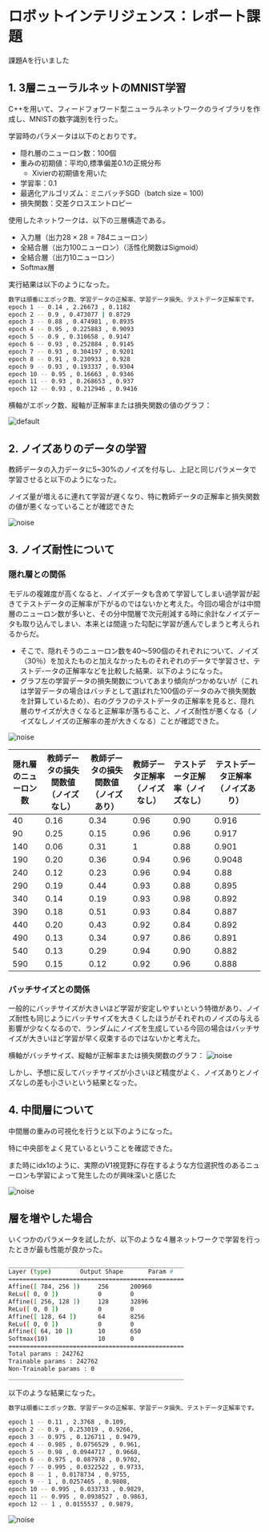 # ロボットインテリジェンス：レポート課題
課題Aを行いました



## 1.  3層ニューラルネットのMNIST学習

C++を用いて、フィードフォワード型ニューラルネットワークのライブラリを作成し、MNISTの数字識別を行った。

学習時のパラメータは以下のとおりです。

- 隠れ層のニューロン数：100個
- 重みの初期値：平均0,標準偏差0.1の正規分布
  - Xivierの初期値を用いた
- 学習率：0.1
- 最適化アルゴリズム：ミニバッチSGD（batch size = 100)
- 損失関数：交差クロスエントロピー

使用したネットワークは、以下の三層構造である。

- 入力層（出力$28\times28=784$ニューロン）
- 全結合層（出力$100$ニューロン）（活性化関数はSigmoid）
- 全結合層（出力$10$ニューロン）
- Softmax層

実行結果は以下のようになった。

```sh
数字は順番にエポック数、学習データの正解率、学習データ損失、テストデータ正解率です。
epoch 1 -- 0.14 , 2.26673 , 0.1182 
epoch 2 -- 0.9 , 0.473077 | 0.8729
epoch 3 -- 0.88 , 0.474981 , 0.8935
epoch 4 -- 0.95 , 0.225883 , 0.9093
epoch 5 -- 0.9 , 0.310658 , 0.9147
epoch 6 -- 0.93 , 0.252884 , 0.9145
epoch 7 -- 0.93 , 0.304197 , 0.9201
epoch 8 -- 0.91 , 0.230933 , 0.928
epoch 9 -- 0.93 , 0.193337 , 0.9304
epoch 10 -- 0.95 , 0.16663 , 0.9346
epoch 11 -- 0.93 , 0.268653 , 0.937
epoch 12 -- 0.93 , 0.212946 , 0.9416
```

横軸がエポック数、縦軸が正解率または損失関数の値のグラフ：

![default](screenshot/default.png)


## 2. ノイズありのデータの学習
教師データの入力データに5~30%のノイズを付与し、上記と同じパラメータで学習させると以下のようになった。

ノイズ量が増えるに連れて学習が遅くなり、特に教師データの正解率と損失関数の値が悪くなっていることが確認できた

![noise](screenshot/noise.png)

## 3. ノイズ耐性について

### 隠れ層との関係

モデルの複雑度が高くなると、ノイズデータも含めて学習してしまい過学習が起きてテストデータの正解率が下がるのではないかと考えた。今回の場合がは中間層のニューロン数が多いと、その分中間層で次元削減する時に余計なノイズデータも取り込んでしまい、本来とは間違った勾配に学習が進んでしまうと考えられるからだ。

- そこで、隠れそうのニューロン数を40〜590個のそれぞれについて、ノイズ（30％）を加えたものと加えなかったものそれぞれのデータで学習させ、テストデ-ータの正解率などを比較した結果、以下のようになった。
- グラフ左の学習データの損失関数についてあまり傾向がつかめないが（これは学習データの場合はバッチとして選ばれた100個のデータのみで損失関数を計算しているため）、右のグラフのテストデータの正解率を見ると、隠れ層のサイズが大きくなると正解率が落ちること、ノイズ耐性が悪くなる（ノイズなしノイズの正解率の差が大きくなる）ことが確認できた。


![noise](screenshot/noise_immunity.png)


|隠れ層のニューロン数|教師データの損失関数値（ノイズなし）|教師データの損失関数値（ノイズあり）|教師データ正解率（ノイズなし）|テストデータ正解率（ノイズなし）|テストデータ正解率（ノイズあり）|
| - | - | - | - | - | - |
|40 | 0.16|0.34| 0.96 | 0.90| 0.916|
|90 | 0.25|0.15| 0.96 | 0.96| 0.917|
|140| 0.06|0.31| 1                              | 0.88| 0.901|
|190| 0.20|0.36|  0.94| 0.96| 0.9048|
|240| 0.12|0.23| 0.96 | 0.94| 0.88|
|290| 0.19|0.44|  0.93| 0.88| 0.895|
|340| 0.14|0.19|  0.93| 0.98| 0.892|
|390| 0.18|0.51|  0.93| 0.84| 0.887|
|440| 0.20|0.43|  0.92| 0.84| 0.892|
|490| 0.13|0.34| 0.97 | 0.86| 0.891|
|540| 0.13|0.29| 0.94 | 0.90| 0.882|
|590| 0.15|0.12|  0.92| 0.96| 0.888|


### バッチサイズとの関係

一般的にバッチサイズが大きいほど学習が安定しやすいという特徴があり、ノイズ耐性も同じようにバッチサイズを大きくしたほうがそれぞれのノイズの与える影響が少なくなるので、ランダムにノイズを生成している今回の場合はバッチサイズが大きいほど学習が早く収束するのではないかと考えた。

横軸がバッチサイズ、縦軸が正解率または損失関数のグラフ：
![noise](screenshot/noise_immunity_batch_size.png)

しかし、予想に反してバッチサイズが小さいほど精度がよく、ノイズありとノイズなしの差も小さいという結果となった。



## 4. 中間層について
中間層の重みの可視化を行うと以下のようになった。

特に中央部をよく見ているということを確認できた。

また時にidx1のように、実際のV1視覚野に存在するような方位選択性のあるニューロンも学習によって発生したのが興味深いと感じた

![noise](screenshot/weight_visualize.png)

## 層を増やした場合

いくつかのパラメータを試したが、以下のような４層ネットワークで学習を行ったときが最も性能が良かった。

```sh
_________________________________________________
Layer (type)        Output Shape       Param #
=================================================
Affine([ 784, 256 ])     256      200960
ReLu([ 0, 0 ])           0        0
Affine([ 256, 128 ])     128      32896
ReLu([ 0, 0 ])           0        0
Affine([ 128, 64 ])      64       8256
ReLu([ 0, 0 ])           0        0
Affine([ 64, 10 ])       10       650
Softmax(10)              10       0
=================================================
Total params : 242762
Trainable params : 242762
Non-Trainable params : 0
_________________________________________________

```

以下のような結果になった。

```sh
数字は順番にエポック数、学習データの正解率、学習データ損失、テストデータ正解率です。

epoch 1 -- 0.11 , 2.3768 , 0.109,
epoch 2 -- 0.9 , 0.253019 , 0.9266, 
epoch 3 -- 0.975 , 0.126711 , 0.9479, 
epoch 4 -- 0.985 , 0.0756529 , 0.961,
epoch 5 -- 0.98 , 0.0944717 , 0.9668,
epoch 6 -- 0.975 , 0.087978 , 0.9702, 
epoch 7 -- 0.995 , 0.0322522 , 0.9733,
epoch 8 -- 1 , 0.0178734 , 0.9755, 
epoch 9 -- 1 , 0.0257465 , 0.9808, 
epoch 10 -- 0.995 , 0.033733 , 0.9829, 
epoch 11 -- 0.995 , 0.0938527 , 0.9863,
epoch 12 -- 1 , 0.0155537 , 0.9879, 
```

![noise](screenshot/deep.png)

